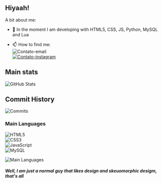 
## Hiyaah!

A bit about me:

- 🍒 In the moment I am developing with HTML5, CSS, JS, Python, MySQL and Lua


- 📫 How to find me:  
![Contato-email](https://img.shields.io/badge/Gmail-D14836?style=for-the-badge&logo=gmail&logoColor=white)  
[![Contato-instagram](https://img.shields.io/badge/Instagram-E4405F?style=for-the-badge&logo=instagram&logoColor=white)](https://www.instagram.com/eumacaubas/)

## Main stats
![GitHub Stats](https://github-readme-stats.vercel.app/api?username=azzynovais&show_icons=true&theme=transparent&locale=pt-br)

## Commit History
![Commits](https://github-readme-streak-stats.herokuapp.com/?user=azzynovais&theme=transparent&locale=pt-br)

### Main Languages

![HTML5](https://img.shields.io/badge/HTML5-E34F26?style=for-the-badge&logo=html5&logoColor=white)  
![CSS3](https://img.shields.io/badge/CSS3-1572B6?style=for-the-badge&logo=css3&logoColor=white)  
![JavaScript](https://img.shields.io/badge/JavaScript-F7DF1E?style=for-the-badge&logo=javascript&logoColor=black)  
![MySQL](https://img.shields.io/badge/MySQL-00758F?style=for-the-badge&logo=mysql&logoColor=white)   

![Main Languages](https://github-readme-stats.vercel.app/api/top-langs/?username=azzynovais&theme=transparent&locale=pt-br)

##### Well, I am just a normal guy that likes design and skeuomorphic desigm, that's all
